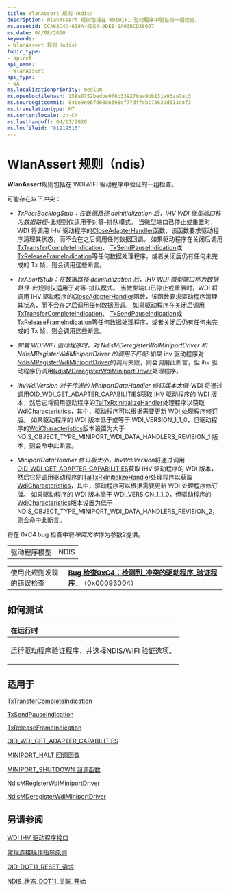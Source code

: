 ```yaml
---
title: WlanAssert 规则（ndis）
description: WlanAssert 规则包括在 WDIWIFI 驱动程序中验证的一组检查。
ms.assetid: CCA68C4D-618A-4DE4-9DEB-2A03DCD38667
ms.date: 04/08/2020
keywords:
- WlanAssert 规则（ndis）
topic_type:
- apiref
api_name:
- WlanAssert
api_type:
- NA
ms.localizationpriority: medium
ms.openlocfilehash: 158a0752bedbe9f6b339270aa9bb131a93aa7ac3
ms.sourcegitcommit: 84be9e06fd0886598df77dffcbc75632d613c8f3
ms.translationtype: MT
ms.contentlocale: zh-CN
ms.lasthandoff: 04/11/2020
ms.locfileid: "81219515"
---
```

# <a name="wlanassert-rule-ndis"></a>WlanAssert 规则（ndis）

**WlanAssert**规则包括在 WDIWIFI 驱动程序中验证的一组检查。

可能存在以下冲突：

- *TxPeerBacklogStub：在数据路径 deinitialization 后，IHV WDI 微型端口称为数据路径*-此规则仅适用于对等-排队模式。 当微型端口已停止或重置时，WDI 将调用 IHV 驱动程序的[CloseAdapterHandler](https://docs.microsoft.com/windows-hardware/drivers/ddi/dot11wdi/nc-dot11wdi-miniport_wdi_close_adapter)函数，该函数要求驱动程序清理其状态，而不会在之后调用任何数据回调。 如果驱动程序在关闭后调用[TxTransferCompleteIndication](https://docs.microsoft.com/windows-hardware/drivers/ddi/dot11wdi/nc-dot11wdi-ndis_wdi_tx_transfer_complete_ind)、 [TxSendPauseIndication](https://docs.microsoft.com/windows-hardware/drivers/ddi/dot11wdi/nc-dot11wdi-ndis_wdi_tx_send_pause_ind)或[TxReleaseFrameIndication](https://docs.microsoft.com/windows-hardware/drivers/ddi/dot11wdi/nc-dot11wdi-ndis_wdi_tx_release_frames_ind)等任何数据处理程序，或者关闭后仍有任何未完成的 Tx 帧，则会调用这些断言。

- *TxAbortStub：在数据路径 deinitialization 后，IHV WDI 微型端口称为数据路径*-此规则仅适用于对等-排队模式。 当微型端口已停止或重置时，WDI 将调用 IHV 驱动程序的[CloseAdapterHandler](https://docs.microsoft.com/windows-hardware/drivers/ddi/dot11wdi/nc-dot11wdi-miniport_wdi_close_adapter)函数，该函数要求驱动程序清理其状态，而不会在之后调用任何数据回调。 如果驱动程序在关闭后调用[TxTransferCompleteIndication](https://docs.microsoft.com/windows-hardware/drivers/ddi/dot11wdi/nc-dot11wdi-ndis_wdi_tx_transfer_complete_ind)、 [TxSendPauseIndication](https://docs.microsoft.com/windows-hardware/drivers/ddi/dot11wdi/nc-dot11wdi-ndis_wdi_tx_send_pause_ind)或[TxReleaseFrameIndication](https://docs.microsoft.com/windows-hardware/drivers/ddi/dot11wdi/nc-dot11wdi-ndis_wdi_tx_release_frames_ind)等任何数据处理程序，或者关闭后仍有任何未完成的 Tx 帧，则会调用这些断言。

- *卸载 WDIWIFI 驱动程序时，对 NdisMDeregisterWdiMiniportDriver 和 NdisMRegisterWdiMiniportDriver 的调用不匹配*-如果 ihv 驱动程序对[NdisMRegisterWdiMiniportDriver](https://docs.microsoft.com/windows-hardware/drivers/ddi/dot11wdi/nf-dot11wdi-ndismregisterwdiminiportdriver)的调用失败，则会调用此断言，但 ihv 驱动程序仍调用[NdisMDeregisterWdiMiniportDriver](https://docs.microsoft.com/windows-hardware/drivers/ddi/dot11wdi/nf-dot11wdi-ndismderegisterwdiminiportdriver)处理程序。

- *IhvWdiVersion 对于传递的 MiniportDataHandler 修订版本太低*-WDI 将通过调用[OID_WDI_GET_ADAPTER_CAPABILITIES](https://docs.microsoft.com/windows-hardware/drivers/network/oid-wdi-get-adapter-capabilities)获取 IHV 驱动程序的 WDI 版本，然后它将调用驱动程序的[TalTxRxInitializeHandler](https://docs.microsoft.com/windows-hardware/drivers/ddi/dot11wdi/nc-dot11wdi-miniport_wdi_tal_txrx_initialize)处理程序以获取[WdiCharacteristics](https://docs.microsoft.com/windows-hardware/drivers/ddi/dot11wdi/ns-dot11wdi-_ndis_miniport_driver_wdi_characteristics)，其中，驱动程序可以根据需要更新 WDI 处理程序修订版。 如果驱动程序的 WDI 版本低于或等于 WDI_VERSION_1_1_0，但驱动程序的[WdiCharacteristics](https://docs.microsoft.com/windows-hardware/drivers/ddi/dot11wdi/ns-dot11wdi-_ndis_miniport_driver_wdi_characteristics)版本设置为大于 NDIS_OBJECT_TYPE_MINIPORT_WDI_DATA_HANDLERS_REVISION_1 版本，则会命中此断言。

- *MiniportDataHandler 修订版太小，IhvWdiVersion*将通过调用[OID_WDI_GET_ADAPTER_CAPABILITIES](https://docs.microsoft.com/windows-hardware/drivers/network/oid-wdi-get-adapter-capabilities)获取 IHV 驱动程序的 WDI 版本，然后它将调用驱动程序的[TalTxRxInitializeHandler](https://docs.microsoft.com/windows-hardware/drivers/ddi/dot11wdi/nc-dot11wdi-miniport_wdi_tal_txrx_initialize)处理程序以获取[WdiCharacteristics](https://docs.microsoft.com/windows-hardware/drivers/ddi/dot11wdi/ns-dot11wdi-_ndis_miniport_driver_wdi_characteristics)，其中，驱动程序可以根据需要更新 WDI 处理程序修订版。 如果驱动程序的 WDI 版本高于 WDI_VERSION_1_1_0，但驱动程序的[WdiCharacteristics](https://docs.microsoft.com/windows-hardware/drivers/ddi/dot11wdi/ns-dot11wdi-_ndis_miniport_driver_wdi_characteristics)版本设置为低于 NDIS_OBJECT_TYPE_MINIPORT_WDI_DATA_HANDLERS_REVISION_2，则会命中此断言。

将在 0xC4 bug 检查中将*冲突文本*作为参数2提供。

|              |      |
|--------------|------|
| 驱动程序模型 | NDIS |

|                                   |                                                                                                                                        |
|-----------------------------------|----------------------------------------------------------------------------------------------------------------------------------------|
| 使用此规则发现的错误检查 | [**Bug 检查0xC4：检测到\_冲突的驱动程序\_验证程序\_** ](https://docs.microsoft.com/windows-hardware/drivers/debugger/bug-check-0xc4--driver-verifier-detected-violation) （0x00093004） |

<a name="how-to-test"></a>如何测试
-----------

<table>
<colgroup>
<col width="100%" />
</colgroup>
<thead>
<tr class="header">
<th align="left">在运行时</th>
</tr>
</thead>
<tbody>
<tr class="odd">
<td align="left"><p>运行<a href="https://docs.microsoft.com/windows-hardware/drivers/devtest/driver-verifier" data-raw-source="[Driver Verifier](https://docs.microsoft.com/windows-hardware/drivers/devtest/driver-verifier)">驱动程序验证程序</a>，并选择<a href="https://docs.microsoft.com/windows-hardware/drivers/devtest/ndis-wifi-verification" data-raw-source="[NDIS/WIFI verification](https://docs.microsoft.com/windows-hardware/drivers/devtest/ndis-wifi-verification)">NDIS/WIFI 验证</a>选项。</p></td>
</tr>
</tbody>
</table>

<a name="applies-to"></a>适用于
----------

[TxTransferCompleteIndication](https://docs.microsoft.com/windows-hardware/drivers/ddi/dot11wdi/nc-dot11wdi-ndis_wdi_tx_transfer_complete_ind)

[TxSendPauseIndication](https://docs.microsoft.com/windows-hardware/drivers/ddi/dot11wdi/nc-dot11wdi-ndis_wdi_tx_send_pause_ind)

[TxReleaseFrameIndication](https://docs.microsoft.com/windows-hardware/drivers/ddi/dot11wdi/nc-dot11wdi-ndis_wdi_tx_release_frames_ind) 

[OID_WDI_GET_ADAPTER_CAPABILITIES](https://docs.microsoft.com/windows-hardware/drivers/network/oid-wdi-get-adapter-capabilities)

[MINIPORT_HALT 回调函数](https://docs.microsoft.com/windows-hardware/drivers/ddi/ndis/nc-ndis-miniport_halt)

[MINIPORT_SHUTDOWN 回调函数](https://docs.microsoft.com/windows-hardware/drivers/ddi/ndis/nc-ndis-miniport_shutdown)

[NdisMRegisterWdiMiniportDriver](https://docs.microsoft.com/windows-hardware/drivers/ddi/dot11wdi/nf-dot11wdi-ndismregisterwdiminiportdriver)

[NdisMDeregisterWdiMiniportDriver](https://docs.microsoft.com/windows-hardware/drivers/ddi/dot11wdi/nf-dot11wdi-ndismderegisterwdiminiportdriver)

<a name="see-also"></a>另请参阅
--------

[WDI IHV 驱动程序接口](https://docs.microsoft.com/windows-hardware/drivers/network/wdi-ihv-driver-interfaces)

[常规连接操作指导原则](https://docs.microsoft.com/windows-hardware/drivers/network/general-connection-operation-guidelines)

[OID\_DOT11\_RESET\_请求](https://docs.microsoft.com/windows-hardware/drivers/network/oid-dot11-reset-request)

[NDIS\_状态\_DOT11\_关联\_开始](https://docs.microsoft.com/windows-hardware/drivers/network/ndis-status-dot11-association-start)
